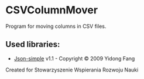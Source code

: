 # CSVColumnMover
Program for moving columns in CSV files.

## Used libraries:
- [Json-simple](https://github.com/fangyidong/json-simple) v1.1 - Copyright © 2009 Yidong Fang

Created for Stowarzyszenie Wspierania Rozwoju Nauki
